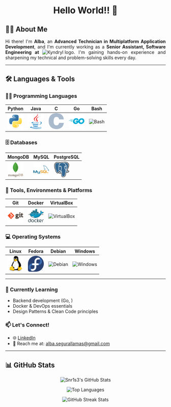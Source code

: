 <h1 align="center">Hello World!! 👋</h1>

<h2>👩‍💻 About Me</h2>

<p align="justify">
Hi there! I'm <strong>Alba</strong>, an <strong>Advanced Technician in Multiplatform Application Development</strong>, and I'm currently working as a <strong>Senior Assistant, Software Engineering at </strong> 
<img src="https://indigenoustechnology.com.au/wp-content/uploads/2023/10/kyndryl.webp" alt="Kyndryl logo" width="100"/>.  
I'm gaining hands-on experience and sharpening my technical and problem-solving skills every day.
</p>


---

<h2>🛠 Languages & Tools</h2>

### 👩‍💻 Programming Languages

| Python | Java | C | Go | Bash |
|--------|------|---|----|------|
| <img src="https://github.com/devicons/devicon/blob/master/icons/python/python-original.svg" width="50" alt="Python"/> | <img src="https://raw.githubusercontent.com/devicons/devicon/master/icons/java/java-original.svg" width="50" alt="Java"/> | <img src="https://raw.githubusercontent.com/devicons/devicon/master/icons/c/c-original.svg" width="50" alt="C"/> | <img src="https://raw.githubusercontent.com/devicons/devicon/master/icons/go/go-original-wordmark.svg" width="50" alt="Go"/> | <img src="https://upload.vectorlogo.zone/logos/gnu_bash/images/66582b8e-a291-4a1b-b89c-76628277a33b.svg" width="50" alt="Bash"/> |

### 🗄️ Databases

| MongoDB | MySQL | PostgreSQL |
|---------|-------|----------|
| <img src="https://raw.githubusercontent.com/devicons/devicon/master/icons/mongodb/mongodb-original-wordmark.svg" width="50" alt="MongoDB"/> | <img src="https://github.com/devicons/devicon/blob/master/icons/mysql/mysql-original-wordmark.svg" width="50" alt="MySQL"/> | <img src="https://github.com/devicons/devicon/blob/master/icons/postgresql/postgresql-original.svg" width="50" alt="PostgreSQL"/> |

### 🧪 Tools, Environments & Platforms

| Git | Docker |  VirtualBox |
|-----|--------|------------|
| <img src="https://github.com/devicons/devicon/blob/master/icons/git/git-original-wordmark.svg" width="50" alt="Git"/> | <img src="https://github.com/devicons/devicon/blob/master/icons/docker/docker-original-wordmark.svg" width="50" alt="Docker"/> |<img src="https://www.vectorlogo.zone/logos/virtualbox/virtualbox-icon.svg" width="50" alt="VirtualBox"/> |

### 💻 Operating Systems

| Linux | Fedora | Debian | Windows |
|-------|--------|--------|---------|
| <img src="https://github.com/devicons/devicon/blob/master/icons/linux/linux-original.svg" width="50" alt="Linux"/> | <img src="https://github.com/devicons/devicon/blob/master/icons/fedora/fedora-original.svg" width="50" alt="Fedora"/> | <img src="https://github.com/canaleal/devicon/blob/new-icon-kali-linux/icons/debian/debian-original.svg" width="50" alt="Debian"/> | <img src="https://www.svgrepo.com/show/303223/microsoft-windows-22-logo.svg" width="50" alt="Windows"/> |
---
### 🌱 Currently Learning
- Backend development (Go, )
- Docker & DevOps essentials
- Design Patterns & Clean Code principles

### 📫 Let's Connect!
- 🌐 [LinkedIn](https://www.linkedin.com/in/alba-segura-llamas-b91491299/)
- 💌 Reach me at: alba.segurallamas@gmail.com


---

<h2>📊 GitHub Stats</h2>

<p align="center">
  <img src="https://github-readme-stats.vercel.app/api?username=Snr1s3&theme=radical&show_icons=true&hide_border=false&count_private=true" alt="Snr1s3's GitHub Stats" />
</p>

<p align="center">
  <img src="https://github-readme-stats.vercel.app/api/top-langs/?username=Snr1s3&theme=radical&show_icons=true&hide_border=false&langs_count=5" alt="Top Languages" />
</p>

<p align="center">
  <img src="https://github-readme-streak-stats.herokuapp.com/?user=Snr1s3&theme=radical&hide_border=false" alt="GitHub Streak Stats" />
</p>

